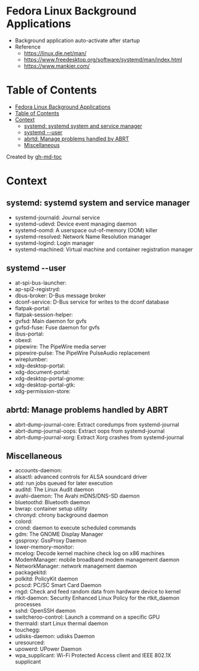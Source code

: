# Fedora Linux Background Applications
- Background application auto-activate after startup
- Reference
    - https://linux.die.net/man/
    - https://www.freedesktop.org/software/systemd/man/index.html
    - https://www.mankier.com/

Table of Contents
=================

* [Fedora Linux Background Applications](#fedora-linux-background-applications)
* [Table of Contents](#table-of-contents)
* [Context](#context)
   * [systemd: systemd system and service manager](#systemd-systemd-system-and-service-manager)
   * [systemd --user](#systemd---user)
   * [abrtd: Manage problems handled by ABRT](#abrtd-manage-problems-handled-by-abrt)
   * [Miscellaneous](#miscellaneous)

Created by [gh-md-toc](https://github.com/ekalinin/github-markdown-toc)

# Context

## systemd: systemd system and service manager
- systemd-journald: Journal service
- systemd-udevd: Device event managing daemon
- systemd-oomd: A userspace out-of-memory (OOM) killer
- systemd-resolved: Network Name Resolution manager
- systemd-logind: Login manager
- systemd-machined: Virtual machine and container registration manager

## systemd --user
- at-spi-bus-launcher:
- ap-spi2-registryd:
- dbus-broker: D-Bus message broker
- dconf-service: D-Bus service for writes to the dconf database
- flatpak-portal:
- flatpak-session-helper:
- gvfsd: Main daemon for gvfs
- gvfsd-fuse: Fuse daemon for gvfs
- ibus-portal:
- obexd:
- pipewire: The PipeWire media server
- pipewire-pulse: The PipeWire PulseAudio replacement
- wireplumber:
- xdg-desktop-portal:
- xdg-document-portal:
- xdg-desktop-portal-gnome:
- xdg-desktop-portal-gtk:
- xdg-permission-store:

## abrtd: Manage problems handled by ABRT
- abrt-dump-journal-core: Extract coredumps from systemd-journal
- abrt-dump-journal-oops: Extract oops from systemd-journal
- abrt-dump-journal-xorg: Extract Xorg crashes from systemd-journal

## Miscellaneous
- accounts-daemon:
- alsactl: advanced controls for ALSA soundcard driver
- atd: run jobs queued for later execution
- auditd: The Linux Audit daemon
- avahi-daemon: The Avahi mDNS/DNS-SD daemon
- bluetoothd: Bluetooth daemon
- bwrap: container setup utility
- chronyd: chrony background daemon
- colord:
- crond: daemon to execute scheduled commands
- gdm: The GNOME Display Manager
- gssproxy: GssProxy Daemon
- lower-memory-monitor:
- mcelog: Decode kernel machine check log on x86 machines
- ModemManager: mobile broadband modem management daemon
- NetworkManager: network management daemon
- packagekitd:
- polkitd: PolicyKit daemon
- pcscd: PC/SC Smart Card Daemon
- rngd: Check and feed random data from hardware device to kernel
- rtkit-daemon: Security Enhanced Linux Policy for the rtkit_daemon processes
- sshd: OpenSSH daemon
- switcheroo-control: Launch a command on a specific GPU
- thermald: start Linux thermal daemon
- touchegg:
- udisks-daemon: udisks Daemon
- uresourced:
- upowerd: UPower Daemon
- wpa_supplicant: Wi-Fi Protected Access client and IEEE 802.1X supplicant
